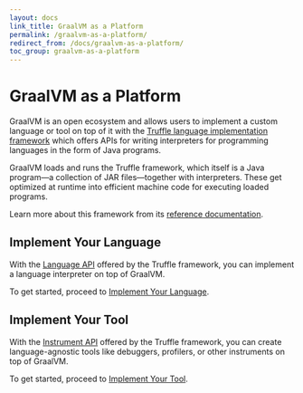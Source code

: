 ```yaml
---
layout: docs
link_title: GraalVM as a Platform
permalink: /graalvm-as-a-platform/
redirect_from: /docs/graalvm-as-a-platform/
toc_group: graalvm-as-a-platform
---
```


# GraalVM as a Platform

GraalVM is an open ecosystem and allows users to implement a custom language or tool on top of it with the [Truffle language implementation framework](../../truffle/docs/README.md) which offers APIs for writing interpreters for programming languages in the form of Java programs.

GraalVM loads and runs the Truffle framework, which itself is a Java program&mdash;a collection of JAR files&mdash;together with interpreters.
These get optimized at runtime into efficient machine code for executing loaded programs.

Learn more about this framework from its [reference documentation](../../truffle/docs/README.md).

## Implement Your Language

With the [Language API](https://www.graalvm.org/truffle/javadoc/com/oracle/truffle/api/package-summary.html) offered by the Truffle framework, you can implement a language interpreter on top of GraalVM.

To get started, proceed to [Implement Your Language](implement-language.md).

## Implement Your Tool

With the [Instrument API](https://www.graalvm.org/truffle/javadoc/com/oracle/truffle/api/instrumentation/package-summary.html) offered by the Truffle framework, you can create language-agnostic tools like debuggers, profilers, or other instruments on top of GraalVM.

To get started, proceed to [Implement Your Tool](implement-instrument.md).
